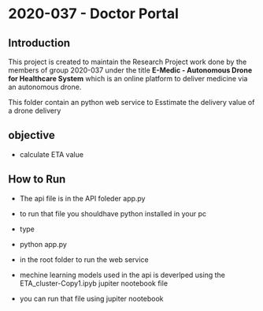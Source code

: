 # 2020-037 - Doctor Portal

## Introduction

This project is created to maintain the Research Project work done by the members of group 2020-037 under the title **E-Medic - Autonomous Drone for Healthcare System** which is an online platform to deliver medicine via an autonomous drone.

This folder contain an python web service to Esstimate the delivery value of a drone delivery

## objective

- calculate ETA value

## How to Run 

- The api file is in the API foleder app.py
- to run that file you shouldhave python installed in your pc
- type 
- python app.py
- in the root folder to run the web service

- mechine learning models used in the api is deverlped using the ETA_cluster-Copy1.ipyb jupiter nootebook file
- you can run that file using jupiter nootebook
